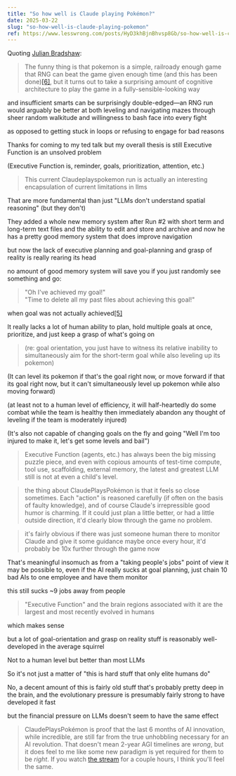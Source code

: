 ```yaml
---
title: "So how well is Claude playing Pokémon?"
date: 2025-03-22
slug: "so-how-well-is-claude-playing-pokemon"
ref: https://www.lesswrong.com/posts/HyD3khBjnBhvsp8Gb/so-how-well-is-claude-playing-pokemon
---
```


Quoting [Julian Bradshaw](https://www.lesswrong.com/posts/HyD3khBjnBhvsp8Gb/so-how-well-is-claude-playing-pokemon):

> The funny thing is that pokemon is a simple, railroady enough game that RNG can beat the game given enough time (and this has been done)[[6]](https://www.lesswrong.com/posts/HyD3khBjnBhvsp8Gb/so-how-well-is-claude-playing-pokemon#fnn7pl47fim8), but it turns out to take a surprising amount of cognitive architecture to play the game in a fully-sensible-looking way  
  
and insufficient smarts can be surprisingly double-edged—an RNG run would arguably be better at both leveling and navigating mazes through sheer random walkitude and willingness to bash face into every fight  
  
as opposed to getting stuck in loops or refusing to engage for bad reasons  
  
Thanks for coming to my ted talk but my overall thesis is still Executive Function is an unsolved problem  
  
(Executive Function is, reminder, goals, prioritization, attention, etc.)

> This current Claudeplayspokemon run is actually an interesting encapsulation of current limitations in llms  
  
That are more fundamental than just &#34;LLMs don't understand spatial reasoning&#34; (but they don't)  
  
They added a whole new memory system after Run #2 with short term and long-term text files and the ability to edit and store and archive and now he has a pretty good memory system that does improve navigation  
  
but now the lack of executive planning and goal-planning and grasp of reality is really rearing its head  
  
no amount of good memory system will save you if you just randomly see something and go:  
  
> &#34;Oh I've achieved my goal!&#34;  
> &#34;Time to delete all my past files about achieving this goal!&#34;  
  
when goal was not actually achieved[[5]](https://www.lesswrong.com/posts/HyD3khBjnBhvsp8Gb/so-how-well-is-claude-playing-pokemon#fn1efat5c1td1h)  
  
It really lacks a lot of human ability to plan, hold multiple goals at once, prioritize, and just keep a grasp of what's going on

> (re: goal orientation, you just have to witness its relative inability to simultaneously aim for the short-term goal while also leveling up its pokemon)  
  
(It can level its pokemon if that's the goal right now, or move forward if that its goal right now, but it can't simultaneously level up pokemon while also moving forward)  
  
(at least not to a human level of efficiency, it will half-heartedly do some combat while the team is healthy then immediately abandon any thought of leveling if the team is moderately injured)  
  
(It's also not capable of changing goals on the fly and going &#34;Well I'm too injured to make it, let's get some levels and bail&#34;)

> Executive Function (agents, etc.) has always been the big missing puzzle piece, and even with copious amounts of test-time compute, tool use, scaffolding, external memory, the latest and greatest LLM still is not at even a child's level.

> the thing about ClaudePlaysPokémon is that it feels so close sometimes. Each &#34;action&#34; is reasoned carefully (if often on the basis of faulty knowledge), and of course Claude's irrepressible good humor is charming. If it could just plan a little better, or had a little outside direction, it'd clearly blow through the game no problem.

> it's fairly obvious if there was just someone human there to monitor Claude and give it some guidance maybe once every hour, it'd probably be 10x further through the game now  
  
That's meaningful insomuch as from a &#34;taking people's jobs&#34; point of view it may be possible to, even if the AI really sucks at goal planning, just chain 10 bad AIs to one employee and have them monitor

this still sucks ~9 jobs away from people

> &#34;Executive Function&#34; and the brain regions associated with it are the largest and most recently evolved in humans  
  
which makes sense  
  
but a lot of goal-orientation and grasp on reality stuff is reasonably well-developed in the average squirrel  
  
Not to a human level but better than most LLMs  
  
So it's not just a matter of &#34;this is hard stuff that only elite humans do&#34;  
  
No, a decent amount of this is fairly old stuff that's probably pretty deep in the brain, and the evolutionary pressure is presumably fairly strong to have developed it fast  
  
but the financial pressure on LLMs doesn't seem to have the same effect

> ClaudePlaysPokémon is proof that the last 6 months of AI innovation, while incredible, are still far from the true unhobbling necessary for an AI revolution. That doesn't mean 2-year AGI timelines are *wrong*, but it does feel to me like some new paradigm is yet required for them to be *right*. If you watch [the stream](https://www.twitch.tv/claudeplayspokemon) for a couple hours, I think you'll feel the same.